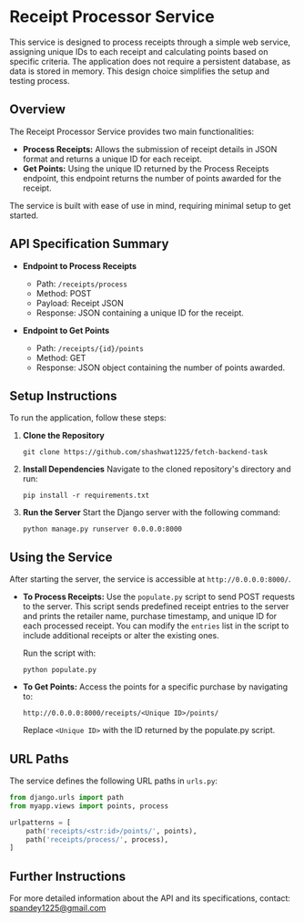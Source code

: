 
# Receipt Processor Service

This service is designed to process receipts through a simple web service, assigning unique IDs to each receipt and calculating points based on specific criteria. The application does not require a persistent database, as data is stored in memory. This design choice simplifies the setup and testing process.

## Overview

The Receipt Processor Service provides two main functionalities:

- **Process Receipts:** Allows the submission of receipt details in JSON format and returns a unique ID for each receipt.
- **Get Points:** Using the unique ID returned by the Process Receipts endpoint, this endpoint returns the number of points awarded for the receipt.

The service is built with ease of use in mind, requiring minimal setup to get started.

## API Specification Summary

- **Endpoint to Process Receipts**
  - Path: `/receipts/process`
  - Method: POST
  - Payload: Receipt JSON
  - Response: JSON containing a unique ID for the receipt.

- **Endpoint to Get Points**
  - Path: `/receipts/{id}/points`
  - Method: GET
  - Response: JSON object containing the number of points awarded.

## Setup Instructions

To run the application, follow these steps:

1. **Clone the Repository**
   ```
   git clone https://github.com/shashwat1225/fetch-backend-task
   ```
2. **Install Dependencies**
   Navigate to the cloned repository's directory and run:
   ```
   pip install -r requirements.txt
   ```
3. **Run the Server**
   Start the Django server with the following command:
   ```
   python manage.py runserver 0.0.0.0:8000
   ```

## Using the Service

After starting the server, the service is accessible at `http://0.0.0.0:8000/`.

- **To Process Receipts:**
  Use the `populate.py` script to send POST requests to the server. This script sends predefined receipt entries to the server and prints the retailer name, purchase timestamp, and unique ID for each processed receipt. You can modify the `entries` list in the script to include additional receipts or alter the existing ones.

  Run the script with:
  ```
  python populate.py
  ```

- **To Get Points:**
  Access the points for a specific purchase by navigating to:
  ```
  http://0.0.0.0:8000/receipts/<Unique ID>/points/
  ```
  Replace `<Unique ID>` with the ID returned by the populate.py script.

## URL Paths

The service defines the following URL paths in `urls.py`:

```python
from django.urls import path
from myapp.views import points, process

urlpatterns = [
    path('receipts/<str:id>/points/', points),
    path('receipts/process/', process),
]
```

## Further Instructions

For more detailed information about the API and its specifications, contact: spandey1225@gmail.com

